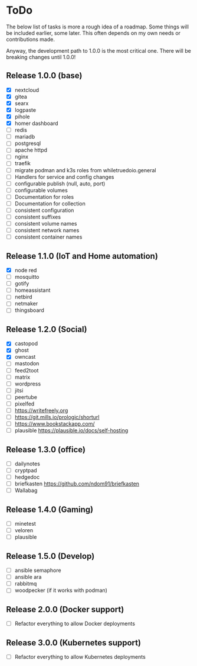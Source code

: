 # ToDo

The below list of tasks is more a rough idea of a roadmap. Some things will be
included earlier, some later. This often depends on my own needs or
contributions made.

Anyway, the development path to 1.0.0 is the most critical one. There will be
breaking changes until 1.0.0!

## Release 1.0.0 (base)

- [x] nextcloud
- [x] gitea
- [x] searx
- [x] logpaste
- [x] pihole
- [x] homer dashboard
- [ ] redis
- [ ] mariadb
- [ ] postgresql
- [ ] apache httpd
- [ ] nginx
- [ ] traefik
- [ ] migrate podman and k3s roles from whiletruedoio.general
- [ ] Handlers for service and config changes
- [ ] configurable publish (null, auto, port)
- [ ] configurable volumes
- [ ] Documentation for roles
- [ ] Documentation for collection
- [ ] consistent configuration
- [ ] consistent suffixes
- [ ] consistent volume names
- [ ] consistent network names
- [ ] consistent container names

## Release 1.1.0 (IoT and Home automation)

- [x] node red
- [ ] mosquitto
- [ ] gotify
- [ ] homeassistant
- [ ] netbird
- [ ] netmaker
- [ ] thingsboard

## Release 1.2.0 (Social)

- [x] castopod
- [x] ghost
- [x] owncast
- [ ] mastodon
- [ ] feed2toot
- [ ] matrix
- [ ] wordpress
- [ ] jitsi
- [ ] peertube
- [ ] pixelfed
- [ ] <https://writefreely.org>
- [ ] <https://git.mills.io/prologic/shorturl>
- [ ] <https://www.bookstackapp.com/>
- [ ] plausible <https://plausible.io/docs/self-hosting>

## Release 1.3.0 (office)

- [ ] dailynotes
- [ ] cryptpad
- [ ] hedgedoc
- [ ] briefkasten <https://github.com/ndom91/briefkasten>
- [ ] Wallabag

## Release 1.4.0 (Gaming)

- [ ] minetest
- [ ] veloren
- [ ] plausible

## Release 1.5.0 (Develop)

- [ ] ansible semaphore
- [ ] ansible ara
- [ ] rabbitmq
- [ ] woodpecker (if it works with podman)

## Release 2.0.0 (Docker support)

- [ ] Refactor everything to allow Docker deployments

## Release 3.0.0 (Kubernetes support)

- [ ] Refactor everything to allow Kubernetes deployments
